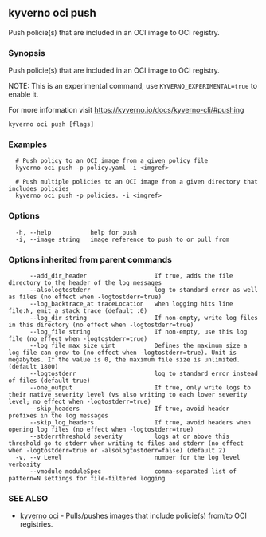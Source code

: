 ## kyverno oci push

Push policie(s) that are included in an OCI image to OCI registry.

### Synopsis

Push policie(s) that are included in an OCI image to OCI registry.

  NOTE: This is an experimental command, use `KYVERNO_EXPERIMENTAL=true` to enable it.

  For more information visit https://kyverno.io/docs/kyverno-cli/#pushing

```
kyverno oci push [flags]
```

### Examples

```
  # Push policy to an OCI image from a given policy file
  kyverno oci push -p policy.yaml -i <imgref>

  # Push multiple policies to an OCI image from a given directory that includes policies
  kyverno oci push -p policies. -i <imgref>
```

### Options

```
  -h, --help           help for push
  -i, --image string   image reference to push to or pull from
```

### Options inherited from parent commands

```
      --add_dir_header                   If true, adds the file directory to the header of the log messages
      --alsologtostderr                  log to standard error as well as files (no effect when -logtostderr=true)
      --log_backtrace_at traceLocation   when logging hits line file:N, emit a stack trace (default :0)
      --log_dir string                   If non-empty, write log files in this directory (no effect when -logtostderr=true)
      --log_file string                  If non-empty, use this log file (no effect when -logtostderr=true)
      --log_file_max_size uint           Defines the maximum size a log file can grow to (no effect when -logtostderr=true). Unit is megabytes. If the value is 0, the maximum file size is unlimited. (default 1800)
      --logtostderr                      log to standard error instead of files (default true)
      --one_output                       If true, only write logs to their native severity level (vs also writing to each lower severity level; no effect when -logtostderr=true)
      --skip_headers                     If true, avoid header prefixes in the log messages
      --skip_log_headers                 If true, avoid headers when opening log files (no effect when -logtostderr=true)
      --stderrthreshold severity         logs at or above this threshold go to stderr when writing to files and stderr (no effect when -logtostderr=true or -alsologtostderr=false) (default 2)
  -v, --v Level                          number for the log level verbosity
      --vmodule moduleSpec               comma-separated list of pattern=N settings for file-filtered logging
```

### SEE ALSO

* [kyverno oci](kyverno_oci.md)	 - Pulls/pushes images that include policie(s) from/to OCI registries.

